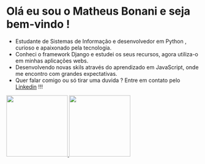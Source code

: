 #  Olá eu sou o Matheus Bonani e seja bem-vindo !

- Estudante de Sistemas de Informação e desenvolvedor em Python , curioso e apaixonado pela tecnologia.<br>
- Conheci o framework Django e estudei os seus recursos, agora utiliza-o em minhas aplicações webs.<br>
- Desenvolvendo novas skils através do aprendizado em JavaScript, onde me encontro com grandes expectativas.<br>
- Quer falar comigo ou só tirar uma duvida ? Entre em contato pelo <a href="https://www.linkedin.com/in/matheus-bonani">Linkedin</a> !!!

 
 <div style="display: "flex" ">
  <a href="https://github.com/victorsouza19">
  <img height="160em" src="https://github-readme-stats.vercel.app/api?username=matbonani&show_icons=true&theme=onedark"/>
  <img height="160em" src="https://github-readme-stats.vercel.app/api/top-langs/?username=matbonani&layout=compact&theme=onedark&hide=procfile"/>
</div>

                                                                                                                                 
 
              

